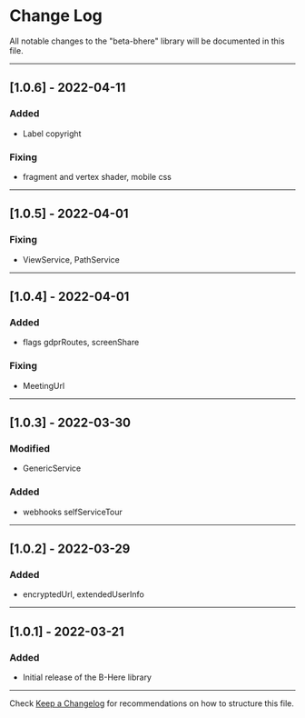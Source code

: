 # Change Log
All notable changes to the "beta-bhere" library will be documented in this file.

---

## [1.0.6] - 2022-04-11

### Added
- Label copyright
### Fixing
- fragment and vertex shader, mobile css

---

## [1.0.5] - 2022-04-01
### Fixing
- ViewService, PathService

---

## [1.0.4] - 2022-04-01
### Added
- flags gdprRoutes, screenShare
### Fixing
- MeetingUrl

---

## [1.0.3] - 2022-03-30
### Modified
- GenericService
### Added
- webhooks selfServiceTour

---

## [1.0.2] - 2022-03-29
### Added
- encryptedUrl, extendedUserInfo

---

## [1.0.1] - 2022-03-21
### Added
- Initial release of the B-Here library

---

Check [Keep a Changelog](http://keepachangelog.com/) for recommendations on how to structure this file.
